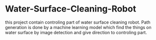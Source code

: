 # Water-Surface-Cleaning-Robot
this project contain controling part of water surface cleaning robot. Path generation is done by a machine learning model which find the things on water surface by image detection and give direction to controling part.
